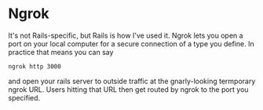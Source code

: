 # Ngrok

It's not Rails-specific, but Rails is how I've used it. Ngrok lets you open a port on your local computer for a secure connection of a type you define. In practice that means you can say

```
ngrok http 3000
```

and open your rails server to outside traffic at the gnarly-looking termporary ngrok URL. Users hitting that URL then get routed by ngrok to the port you specified.
